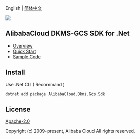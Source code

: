 English | [简体中文](README-CN.md)

![](https://aliyunsdk-pages.alicdn.com/icons/AlibabaCloud.svg)

## AlibabaCloud DKMS-GCS SDK for .Net

- [Overview](https://www.alibabacloud.com/help/key-management-service/latest/dedicated-kms-overview)
- [Quick Start](https://www.alibabacloud.com/help/key-management-service/latest/manage-dedicated-kms-instances)
- [Sample Code](/example)

## Install

Use .Net CLI ( Recommand )
```
dotnet add package AlibabaCloud.Dkms.Gcs.Sdk
```

## License

[Apache-2.0](http://www.apache.org/licenses/LICENSE-2.0)

Copyright (c) 2009-present, Alibaba Cloud All rights reserved.
